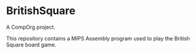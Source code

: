 # BritishSquare
A CompOrg project.  

This repository contains a MIPS Assembly program used to play the British Square board game.
